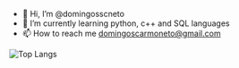 - 👋 Hi, I’m @domingosscneto
- 🌱 I’m currently learning python, c++ and SQL languages
- 📫 How to reach me domingoscarmoneto@gmail.com

![Top Langs](https://github-readme-stats.vercel.app/api/top-langs/?username=domingosscneto&layout=compact&theme=dracula)
